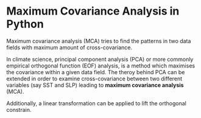 # Maximum Covariance Analysis in Python
Maximum covariance analysis (MCA) tries to find the patterns in two data fields with maximum amount of cross-covariance.


In climate science, principal component analysis (PCA) or more commonly empirical orthogonal function (EOF) analysis, is a method which maximises the covariance within a given data field. The theroy behind PCA can be extended in order to examine cross-covariance between two different variables (say SST and SLP) leading to **maximum covariance analysis** (MCA). 

Additionally, a linear transformation can be applied to lift the orthogonal constrain. 

